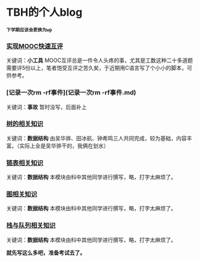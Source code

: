 # TBH的个人blog
**```下学期应该会更换为wp```**

### **[实现MOOC快速互评](实现MOOC快速互评.md)**

关键词：**小工具**  MOOC互评总是一件令人头疼的事，尤其是工数这种二十多道题需要评5份以上，笔者饱受互评之苦久矣，于近期用C语言写了个小小的脚本，可供参考。

### **[记录一次rm -rf事件](记录一次rm -rf事件.md)**

关键词：**事故**  暂时没写，后面补上

### **[树的相关知识](树.md)**

关键词：**数据结构**  由吴华骅、田冰航、钟希鸣三人共同完成，较为基础，内容丰富。（实际上全是吴华骅干的，我俩在划水）

### **[链表相关知识](链表.md)**

关键词：**数据结构**  本模块由科中其他同学进行撰写，略，打字太麻烦了。

### **[图相关知识](图.md)**

关键词：**数据结构**  本模块由科中其他同学进行撰写，略，打字太麻烦了。

### **[栈与队列相关知识](栈与队列.md)**

关键词：**数据结构**  本模块由科中其他同学进行撰写，略，打字太麻烦了。



**就先写这么多吧，准备考试去了。**

